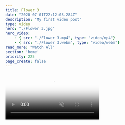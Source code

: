```yaml
---
title: Flower 3
date: "2020-07-01T22:12:03.284Z"
description: "My first video post"
type: video
hero: "./Flower 3.jpg"
hero_video: 
    - { src: "./Flower 3.mp4", type: "video/mp4"}
    - { src: "./Flower 3.webm", type: "video/webm"}
read_more: "Watch All"
section: 'home'
priority: 225
page_create: false
---
```



<video poster="./Flower 3.jpg" autoplay loop playsinline muted>
    <source src="./Flower 3.mp4" type="video/mp4">
    <source src="./Flower 3.webm" type="video/webm">
</video>
